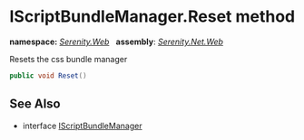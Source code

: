 # IScriptBundleManager.Reset method
**namespace:** *[Serenity.Web](../../README.md#serenity.web-namespace)*   **assembly**: *[Serenity.Net.Web](../../README.md)*

Resets the css bundle manager

```csharp
public void Reset()
```

## See Also

* interface [IScriptBundleManager](../IScriptBundleManager.md)